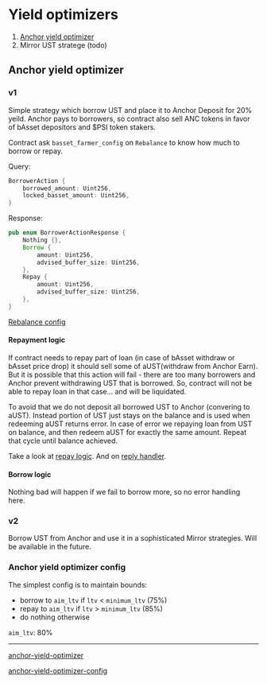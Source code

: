 # Yield optimizers

1. [Anchor yield optimizer](#anchor-yield-optimizer)
2. Mirror UST stratege (todo)

## Anchor yield optimizer

### v1

Simple strategy which borrow UST and place it to Anchor Deposit for 20% yeild.
Anchor pays to borrowers, so contract also sell ANC tokens in favor of bAsset depositors and \$PSI token stakers.

Contract ask `basset_farmer_config` on `Rebalance` to know how much to borrow or repay.

Query:
```rust
BorrowerAction {
    borrowed_amount: Uint256,
    locked_basset_amount: Uint256,
}
```

Response:
```rust
pub enum BorrowerActionResponse {
    Nothing {},
    Borrow {
        amount: Uint256,
        advised_buffer_size: Uint256,
    },
    Repay {
        amount: Uint256,
        advised_buffer_size: Uint256,
    },
}
```

[Rebalance config](#anchor-yield-optimizer-config)

#### Repayment logic

If contract needs to repay part of loan (in case of bAsset withdraw or bAsset price drop) it should sell 
some of aUST(withdraw from Anchor Earn). But it is possible that this action will fail - there are too many borrowers
and Anchor prevent withdrawing UST that is borrowed. So, contract will not be able to repay loan in that case...
and will be liquidated.

To avoid that we do not deposit all borrowed UST to Anchor (convering to aUST). Instead portion of UST just stays on the balance
and is used when redeeming aUST returns error.
In case of error we repaying loan from UST on balance, and then redeem aUST for exactly the same amount. Repeat that cycle until
balance achieved.

Take a look at [repay logic](./contracts/basset_farmer/src/commands.rs#L213).
And on [reply handler](./contracts/basset_farmer/src/contract.rs#L115).

#### Borrow logic

Nothing bad will happen if we fail to borrow more, so no error handling here.

### v2

Borrow UST from Anchor and use it in a sophisticated Mirror strategies.
Will be available in the future.

### Anchor yield optimizer config

The simplest config is to maintain bounds:
* borrow to `aim_ltv` if `ltv` < `minimum_ltv` (75%)
* repay to `aim_ltv` if `ltv` > `minimum_ltv` (85%)
* do nothing otherwise

`aim_ltv`: 80%

---

[anchor-yield-optimizer](#anchor-yield-optimizer)

[anchor-yield-optimizer-config](#anchor-yield-optimizer-config)
